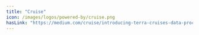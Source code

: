 ```yaml
---
title: "Cruise"
icon: /images/logos/powered-by/cruise.png
hasLink: "https://medium.com/cruise/introducing-terra-cruises-data-processing-platform-c6a476bb5b72"
---
```


<!--
Licensed under the Apache License, Version 2.0 (the "License");
you may not use this file except in compliance with the License.
You may obtain a copy of the License at

http://www.apache.org/licenses/LICENSE-2.0

Unless required by applicable law or agreed to in writing, software
distributed under the License is distributed on an "AS IS" BASIS,
WITHOUT WARRANTIES OR CONDITIONS OF ANY KIND, either express or implied.
See the License for the specific language governing permissions and
limitations under the License.
-->
